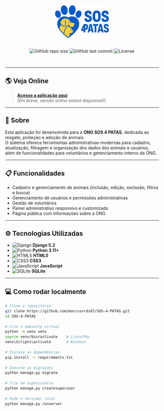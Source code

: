<div align="center">
  <br>
  <img src="base_statics/global/imgs/logoazul.png" width="180" alt="Logo SOS 4 PATAS" style="margin-bottom:16px;"/>
  <p>
    <img alt="GitHub repo size" src="https://img.shields.io/github/repo-size/marcusvrds07/SOS-4-PATAS?color=1954cb">
    <img alt="GitHub last commit" src="https://img.shields.io/github/last-commit/marcusvrds07/SOS-4-PATAS?color=1954cb">
    <img alt="License" src="https://img.shields.io/github/license/marcusvrds07/SOS-4-PATAS?color=1954cb">
  </p>
  <br>
</div>

---

## 🌎 Veja Online

> [**Acesse a aplicação aqui**](https://coloque-o-link-da-sua-app-aqui.com)  
> *(Em breve, versão online estará disponível!)*

---

## 🚀 Sobre

Esta aplicação foi desenvolvida para a **ONG SOS 4 PATAS**, dedicada ao resgate, proteção e adoção de animais.  
O sistema oferece ferramentas administrativas modernas para cadastro, atualização, filtragem e organização dos dados dos animais e usuários, além de funcionalidades para voluntários e gerenciamento interno da ONG.

---

## 📋 Funcionalidades

- Cadastro e gerenciamento de animais (inclusão, edição, exclusão, filtros e busca)
- Gerenciamento de usuários e permissões administrativas
- Gestão de voluntários
- Painel administrativo responsivo e customizado
- Página pública com informações sobre a ONG

---

## ⚙️ Tecnologias Utilizadas

- ![Django](https://img.shields.io/badge/-Django-092E20?style=flat&logo=django&logoColor=white) **Django 5.2**
- ![Python](https://img.shields.io/badge/-Python-3776AB?style=flat&logo=python&logoColor=white) **Python 3.11+**
- ![HTML5](https://img.shields.io/badge/-HTML5-E34F26?style=flat&logo=html5&logoColor=white) **HTML5**
- ![CSS3](https://img.shields.io/badge/-CSS3-1572B6?style=flat&logo=css3&logoColor=white) **CSS3**
- ![JavaScript](https://img.shields.io/badge/-JavaScript-F7DF1E?style=flat&logo=javascript&logoColor=black) **JavaScript**
- ![SQLite](https://img.shields.io/badge/-SQLite-003B57?style=flat&logo=sqlite&logoColor=white) **SQLite**

---

## 💻 Como rodar localmente

```bash
# Clone o repositório
git clone https://github.com/marcusvrds07/SOS-4-PATAS.git
cd SOS-4-PATAS

# Crie o ambiente virtual
python -m venv venv
source venv/bin/activate    # Linux/Mac
venv\Scripts\activate       # Windows

# Instale as dependências
pip install -r requirements.txt

# Execute as migrações
python manage.py migrate

# Crie um superusuário
python manage.py createsuperuser

# Rode o servidor local
python manage.py runserver
